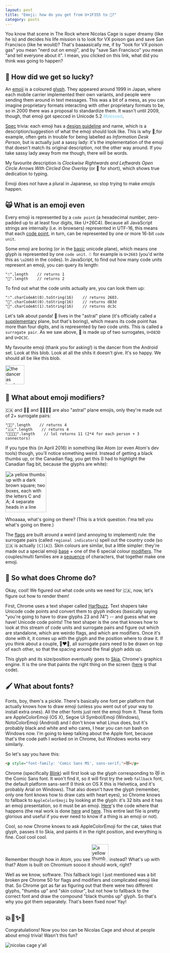 ```yaml
---
layout: post
title: "Emoji: how do you get from U+1F355 to 🍕?"
category: posts
---
```


You know that scene in The Rock where Nicolas Cage is super dreamy (like he is)
and decides his life mission is to look for VX poison gas and save San Francisco (like he would)?
That's baaaasically me, if by "look for VX poison gas" you mean "nerd out on emoji", and
by "save San Francisco" you mean "and tell everyone about it".
I mean, you clicked on this link, what did you think was going to happen?


<h2>🍿 How did we get so lucky?</h2>

An [emoji](https://en.wikipedia.org/wiki/Emoji) is a coloured [glyph](https://en.wikipedia.org/wiki/Glyph). They appeared around 1999 in Japan, where each mobile carrier implemented their own variants, and people
were sending them around in text messages. This was a bit of a mess, as
you can imagine proprietary formats interacting with other proprietary formats to be, so in 2000
there was a proposal to standardize them. It wasn't until 2009, though, that emoji got specced
in Unicode 5.2 <span style="color:#7ccdea;">#blessed</span>.

[Spec](http://unicode.org/reports/tr51/) trivia: each emoji has a [design guideline](http://unicode.org/reports/tr51/#Design_Guidelines)
and name, which is a description/suggestion of what the
emoji should look like. This is why 💁,for example, often gets in trouble for being
labelled as _Information Desk Person_, but is actually just a sassy lady: it's the
implementation of the emoji that doesn't match its original description, not the
other way around. If you take sassy lady away from me though, there will be words.

My favourite description is
_Clockwise Rightwards and Leftwards
Open Circle Arrows With Circled One Overlay_ (or 🔂 for short), which shows true dedication to typing.

Emoji does not have a plural in Japanese, so stop trying to make _emojis_ happen.

<h2 style="border-left-color:#fbcd46;">🙀 What is an emoji even</h2>

Every emoji is represented by a `code point` (a hexadecimal number, zero-padded up to at least four digits, like U+26C4).
Because all JavaScript strings are internally (i.e. in browsers) represented in UTF-16, this means that each [code point](https://en.wikipedia.org/wiki/Code_point), in turn, can be represented by one or more 16-bit `code unit`.

Some emoji are boring (or in the [basic](https://en.wikipedia.org/wiki/Plane_(Unicode)#Basic_Multilingual_Plane) unicode plane), which means one glyph is represented by one `code unit`.
 ☃ for example is `U+2603` (you'd write this as `\u2603` in the codes). In JavaScript, to find out how many code units represent an emoji, you can query its length:

```
"☃".length    // returns 1
"🐼".length    // returns 2
```

To find out what the code units actually are, you can look them up:

```
"☃".charCodeAt(0).toString(16)    // returns 2603.
"🐼".charCodeAt(0).toString(16)    // returns d83d
"🐼".charCodeAt(1).toString(16)    // returns dc3c
```

Let's talk about panda! 🐼 lives in the "astral" plane (it's officially
called a [supplementary](https://en.wikipedia.org/wiki/Plane_(Unicode)#Supplementary_Multilingual_Plane) plane, but that's boring), which means its
code point has more than four digits, and is represented by _two_ code units. This
is called a `surrogate pair`. As we saw above, 🐼 is made up of two
surrogates, `U+D83D` and `U+DC3C`.

My favourite emoji (thank you for asking!) is the dancer from the Android set. Look
at this blob. Look at all the shits it doesn't give. It's so happy. We should all be like this blob.

<img width="60" alt="the dancer as implemented on android, a beautiful blob with a rose in its teeth" src="https://cloud.githubusercontent.com/assets/1369170/14198590/c07a7d14-f790-11e5-9d95-499731513ab3.png">

<h2 style="border-left-color:#f19fd9;">🙋 What about emoji modifiers?</h2>

🇨🇦 and 👍🏿 and 👨‍👨‍👧‍👧 are also
"astral" plane emojis, only they're made out of 2+ surrogate pairs:

```
"👍🏿".length    // returns 4
"🇨🇦".length    // returns 4
"👨‍👨‍👧‍👧".length    // lol returns 11 (2*4 for each person + 3 connectors)
```

If you type this (in April 2016) in something like Atom (or even Atom's dev tools) though,
you'll notice something weird. Instead of getting a black thumbs up, or the Canadian flag, you get this (I had to highlight the Canadian flag bit, because the glyphs are white):

<img width="129" alt="a yellow thumbs up with a dark brown square; two boxes, each with the letters C and A; 4 separate heads in a line" src="https://cloud.githubusercontent.com/assets/1369170/14193347/def54478-f758-11e5-95ca-bc8b5988874c.png">

Whoaaaa, what's going on there? (This is a trick question. I'ma tell you what's going on there.)

The [flags](http://unicode.org/reports/tr51/#Flags) are built around a weird (and annoying to implement) rule: the
surrogate pairs (called `regional indicators`) spell out the country code (so
🇨🇦 is actually `[C][A]`). Skin colours are similar, but a little simpler:
they're made out a special emoji [base](http://unicode.org/reports/tr51/#Subject_Emoji_Modifiers) + one of the 6 special colour [modifiers](http://unicode.org/reports/tr51/#Emoji_Modifiers_Table). The couples/multi
families are a [sequence](http://www.unicode.org/emoji/charts/emoji-zwj-sequences.html) of characters, that together make one emoji.

<h2 style="border-left-color:#a77be3;">👾 So what does Chrome do?</h2>
Okay, cool! We figured out what code units we need for 🇨🇦, now, let's figure
out how to render them!

First, Chrome uses a text shaper called [Harfbuzz](http://harfbuzz.org/). Text shapers
take Unicode code points and convert them to glyph indices (basically saying "you're going to 
have to draw glyphs 23 and 74") -- and guess what we have! Unicode
code points! The text shaper is the one that knows how to look at this stream
of code units and surrogate pairs and figure out which are standalone, which
are weirdo flags, and which are modifiers. Once it's done with it, it comes
up with the glyph and the position where to draw it. If you think about a couple,
👩‍❤️‍👩, all surrogate pairs need to be drawn on
top of each other, so that the spacing around the final glyph adds up.

This glyph and its size/position eventually goes to [Skia](https://en.wikipedia.org/wiki/Skia_Graphics_Engine),
Chrome's graphics engine. It is the one that paints the right thing on the screen ([here](https://code.google.com/p/chromium/codesearch#chromium/src/third_party/skia/src/ports/SkFontHost_mac.cpp&l=1257) is that code).

<h2 style="border-left-color:#5b86f7;">🖌 What about fonts?</h2>

Fonts, boy, them's a pickle. There's basically one font per platform that
actually knows how to draw emoji (unless you went out of your way to
install extra ones). All the other fonts just rent the emoji from it.
These fonts are AppleColorEmoji (OS X), Segoe UI Symbol/Emoji (Windows),
NotoColorEmoji (Android) and I don't know what Linux does, but it's probably
black and white and who cares, I hear you can run bash on Windows now. I'm going to keep talking about the Apple font, because that's
the code path I worked on in Chrome, but Windows works very similarly.

So let's say you have this:

```html
<p style="font-family: 'Comic Sans MS', sans-serif;">😻</p>
```

Chrome (specifically [Blink](https://en.wikipedia.org/wiki/Blink_(web_engine))) will first look up the glyph corresponding to 😻 in the Comic Sans font.
It won't find it, so it will first try the web `fallback` font, the default
platform sans-serif (I think on OS X this is Helvetica, and it's probably
Arial on Windows). That also doesn't have the glyph (remember, only one font
knows how to draw cats with heart eyes), so Chrome knows to fallback to
`AppleColorEmoji` by looking at the glyph: it's 32 bits and it has an emoji presentation,
so it must be an emoji. [Here](https://code.google.com/p/chromium/codesearch#chromium/src/third_party/WebKit/Source/platform/fonts/mac/FontCacheMac.mm&q=fontcachemac&sq=package:chromium&type=cs&l=91)'s the code
where that happens (the real work is done [here](https://code.google.com/p/chromium/codesearch#chromium/src/third_party/WebKit/Source/platform/fonts/SymbolsIterator.cpp&q=FontFallbackPriority::EmojiEmoji&sq=package:chromium&type=cs&l=23) and [here](https://code.google.com/p/chromium/codesearch#chromium/src/third_party/WebKit/Source/platform/text/CharacterEmoji.cpp&q=characteremoji.cpp&sq=package:chromium&type=cs&l=95). This entire last file is pretty glorious and useful if you ever need to know if a thing is an emoji or not).

Cool, so now Chrome knows to ask AppleColorEmoji for the cat, takes that glyph,
passes it to Skia, and paints it
in the right position, and everything is fine. Cool cool cool.

Remember though how in Atom, you see <img width="53" alt="a yellow thumbs up with a dark brown square" style="display:inline-block;" src="https://cloud.githubusercontent.com/assets/1369170/14195194/5704b2a2-f76b-11e5-922c-d4753861d55f.png">
 instead? What's up with that?
Atom is built on Chromium soooo it should work, right?

Well as we know, software. This fallback logic I just mentioned was a bit
broken pre Chrome 50 for flags and modifiers and complicated emoji like that.
So Chrome got as far as figuring out that there were two different glyphs,
"thumbs up" and "skin colour", but not how to fallback to the correct font 
and draw the compound "black thumbs up" glyph. So that's why you got them separately. That's
been fixed now! Yay!


<h2 style="border-left-color:#ed2f20;">💥🙌✨💝</h2>

Congratulations! Now you too can be Nicolas Cage and shout at people about
emoji trivia! Wasn't this fun?

![nicolas cage y'all](https://media.giphy.com/media/RrVzUOXldFe8M/giphy.gif)
